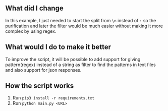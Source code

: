 ## What did I change
In this example, I just needed to start the split from `\n` instead of `:` so the purification and later the filter would be much easier without making it more complex by using regex.

## What would I do to make it better
To improve the script, it will be possible to add support for giving pattern(regex) instead of a string as filter to find the patterns in text files and also support for json responses.

## How the script works
1. Run `pip3 install -r requirements.txt`
2. Run `python main.py <URL>`


